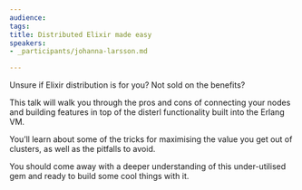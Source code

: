 ```yaml
---
audience:
tags:
title: Distributed Elixir made easy
speakers:
- _participants/johanna-larsson.md

---
```

Unsure if Elixir distribution is for you? Not sold on the benefits? 

This talk will walk you through the pros and cons of connecting your nodes and building features in top of the disterl functionality built into the Erlang VM. 

You’ll learn about some of the tricks for maximising the value you get out of clusters, as well as the pitfalls to avoid. 

You should come away with a deeper understanding of this under-utilised gem and ready to build some cool things with it.

